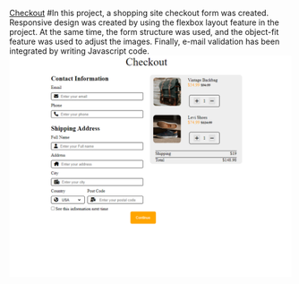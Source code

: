 
[Checkout](https://bedirhanerguven10.github.io/Checkout/)
#In this project, a shopping site checkout form was created. Responsive design was created by using the flexbox layout feature in the project. At the same time, the form structure was used, and the object-fit feature was used to adjust the images. Finally, e-mail validation has been integrated by writing Javascript code.
![](https://github.com/bedirhanerguven10/Checkout/blob/master/checkoutform.PNG)
